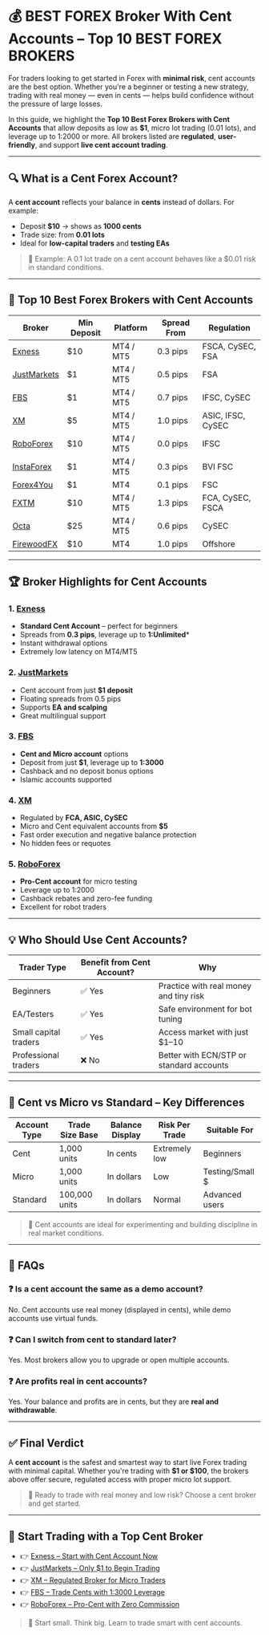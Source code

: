 # 💰 BEST FOREX Broker With Cent Accounts – Top 10 BEST FOREX BROKERS

For traders looking to get started in Forex with **minimal risk**, cent accounts are the best option. Whether you're a beginner or testing a new strategy, trading with real money — even in cents — helps build confidence without the pressure of large losses.

In this guide, we highlight the **Top 10 Best Forex Brokers with Cent Accounts** that allow deposits as low as **$1**, micro lot trading (0.01 lots), and leverage up to 1:2000 or more. All brokers listed are **regulated**, **user-friendly**, and support **live cent account trading**.

---

## 🔍 What is a Cent Forex Account?

A **cent account** reflects your balance in **cents** instead of dollars. For example:

- Deposit **$10** → shows as **1000 cents**
- Trade size: from **0.01 lots**
- Ideal for **low-capital traders** and **testing EAs**

> 📌 Example: A 0.1 lot trade on a cent account behaves like a $0.01 risk in standard conditions.

---

## 🧾 Top 10 Best Forex Brokers with Cent Accounts

| Broker                                             | Min Deposit | Platform      | Spread From | Regulation           |
|----------------------------------------------------|-------------|---------------|-------------|-----------------------|
| [Exness](https://one.exnesstrack.org/a/english23)                        | $10         | MT4 / MT5     | 0.3 pips    | FSCA, CySEC, FSA      |
| [JustMarkets](https://one.justmarkets.link/a/79iqw0j6nj)                     | $1          | MT4 / MT5     | 0.5 pips    | FSA                   |
| [FBS](https://fbs.partners?ibl=587836&ibp=21398815)                              | $1          | MT4 / MT5     | 0.7 pips    | IFSC, CySEC           |
| [XM](https://clicks.pipaffiliates.com/c?c=589901&l=en&p=0)                                | $5          | MT4 / MT5     | 1.0 pips    | ASIC, IFSC, CySEC     |
| [RoboForex](https://linktr.ee/ForexBrokersTop)                  | $10         | MT4 / MT5     | 0.0 pips    | IFSC                  |
| [InstaForex](https://linktr.ee/ForexBrokersTop)                   | $1          | MT4 / MT5     | 0.3 pips    | BVI FSC               |
| [Forex4You](https://linktr.ee/ForexBrokersTop)                       | $1          | MT4           | 0.1 pips    | FSC                   |
| [FXTM](https://linktr.ee/ForexBrokersTop)                            | $10         | MT4 / MT5     | 1.3 pips    | FCA, CySEC, FSCA      |
| [Octa](https://linktr.ee/ForexBrokersTop)                            | $25         | MT4 / MT5     | 0.6 pips    | CySEC                 |
| [FirewoodFX](https://linktr.ee/ForexBrokersTop)                | $10         | MT4           | 1.0 pips    | Offshore              |

---

## 🏆 Broker Highlights for Cent Accounts

### 1. [Exness](https://one.exnesstrack.org/a/english23)
- **Standard Cent Account** – perfect for beginners
- Spreads from **0.3 pips**, leverage up to **1:Unlimited***
- Instant withdrawal options
- Extremely low latency on MT4/MT5

### 2. [JustMarkets](https://one.justmarkets.link/a/79iqw0j6nj)
- Cent account from just **$1 deposit**
- Floating spreads from 0.5 pips
- Supports **EA and scalping**
- Great multilingual support

### 3. [FBS](https://fbs.partners?ibl=587836&ibp=21398815)
- **Cent and Micro account** options
- Deposit from just **$1**, leverage up to **1:3000**
- Cashback and no deposit bonus options
- Islamic accounts supported

### 4. [XM](https://clicks.pipaffiliates.com/c?c=589901&l=en&p=0)
- Regulated by **FCA, ASIC, CySEC**
- Micro and Cent equivalent accounts from **$5**
- Fast order execution and negative balance protection
- No hidden fees or requotes

### 5. [RoboForex](#YOUR_ROBOFOREX_LINK)
- **Pro-Cent account** for micro testing
- Leverage up to 1:2000
- Cashback rebates and zero-fee funding
- Excellent for robot traders

---

## 💡 Who Should Use Cent Accounts?

| Trader Type              | Benefit from Cent Account? | Why                                               |
|--------------------------|----------------------------|----------------------------------------------------|
| Beginners                | ✅ Yes                     | Practice with real money and tiny risk             |
| EA/Testers               | ✅ Yes                     | Safe environment for bot tuning                    |
| Small capital traders    | ✅ Yes                     | Access market with just $1–10                      |
| Professional traders     | ❌ No                      | Better with ECN/STP or standard accounts           |

---

## 📘 Cent vs Micro vs Standard – Key Differences

| Account Type | Trade Size Base | Balance Display | Risk Per Trade | Suitable For     |
|--------------|------------------|------------------|------------------|------------------|
| Cent         | 1,000 units       | In cents         | Extremely low    | Beginners        |
| Micro        | 1,000 units       | In dollars       | Low              | Testing/Small $  |
| Standard     | 100,000 units     | In dollars       | Normal           | Advanced users   |

> 🎯 Cent accounts are ideal for experimenting and building discipline in real market conditions.

---

## 🧠 FAQs

### ❓ Is a cent account the same as a demo account?
No. Cent accounts use real money (displayed in cents), while demo accounts use virtual funds.

### ❓ Can I switch from cent to standard later?
Yes. Most brokers allow you to upgrade or open multiple accounts.

### ❓ Are profits real in cent accounts?
Yes. Your balance and profits are in cents, but they are **real and withdrawable**.

---

## ✅ Final Verdict

A **cent account** is the safest and smartest way to start live Forex trading with minimal capital. Whether you're trading with **$1 or $100**, the brokers above offer secure, regulated access with proper micro lot support.

> 📌 Ready to trade with real money and low risk? Choose a cent broker and get started.

---

## 🔗 Start Trading with a Top Cent Broker

- 👉 [Exness – Start with Cent Account Now](https://one.exnesstrack.org/a/english23)  
- 👉 [JustMarkets – Only $1 to Begin Trading](https://one.justmarkets.link/a/79iqw0j6nj)  
- 👉 [XM – Regulated Broker for Micro Traders](https://clicks.pipaffiliates.com/c?c=589901&l=en&p=0)  
- 👉 [FBS – Trade Cents with 1:3000 Leverage](https://fbs.partners?ibl=587836&ibp=21398815)  
- 👉 [RoboForex – Pro-Cent with Zero Commission](https://linktr.ee/ForexBrokersTop)

> 🚀 Start small. Think big. Learn to trade smart with cent accounts.

